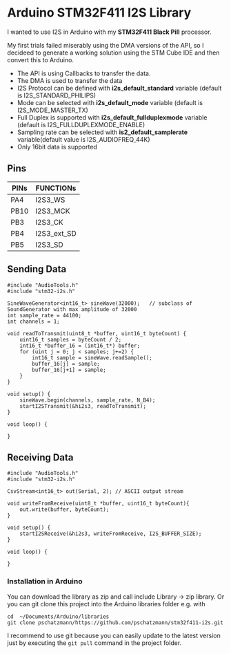 # Arduino STM32F411 I2S Library

I wanted to use I2S in Arduino with my __STM32F411 Black Pill__ processor. 

My first trials failed miserably using the DMA versions of the API, so I decideed to generate a working solution using the STM Cube IDE and then convert this to Arduino.

- The API is using Callbacks to transfer the data.
- The DMA is used to transfer the data
- I2S Protocol can be defined with __i2s_default_standard__ variable (default is I2S_STANDARD_PHILIPS)
- Mode can be selected with __i2s_default_mode__ variable (default is I2S_MODE_MASTER_TX)
- Full Duplex is supported with __i2s_default_fullduplexmode__ variable (default is I2S_FULLDUPLEXMODE_ENABLE)
- Sampling rate can be selected with __is2_default_samplerate__ variable(default value is I2S_AUDIOFREQ_44K) 
- Only 16bit data is supported

## Pins

PINs  |	FUNCTIONs 
------|------------	
PA4	  | I2S3_WS	
PB10  |	I2S3_MCK	
PB3	  | I2S3_CK	
PB4	  | I2S3_ext_SD	
PB5	  | I2S3_SD	


## Sending Data

```
#include "AudioTools.h"
#include "stm32-i2s.h"

SineWaveGenerator<int16_t> sineWave(32000);   // subclass of SoundGenerator with max amplitude of 32000
int sample_rate = 44100;
int channels = 1;

void readToTransmit(uint8_t *buffer, uint16_t byteCount) {
	uint16_t samples = byteCount / 2;
	int16_t *buffer_16 = (int16_t*) buffer;
	for (uint j = 0; j < samples; j+=2) {
		int16_t sample = sineWave.readSample();
		buffer_16[j] = sample;
		buffer_16[j+1] = sample;
	}
}

void setup() {
	sineWave.begin(channels, sample_rate, N_B4);
	startI2STransmit(&hi2s3, readToTransmit);
}

void loop() {

}
```


## Receiving Data

```
#include "AudioTools.h"
#include "stm32-i2s.h"

CsvStream<int16_t> out(Serial, 2); // ASCII output stream 

void writeFromReceive(uint8_t *buffer, uint16_t byteCount){
	out.write(buffer, byteCount);
}

void setup() {
	startI2SReceive(&hi2s3, writeFromReceive, I2S_BUFFER_SIZE);
}

void loop() {

}

```

### Installation in Arduino

You can download the library as zip and call include Library -> zip library. Or you can git clone this project into the Arduino libraries folder e.g. with

```
cd  ~/Documents/Arduino/libraries
git clone pschatzmann/https://github.com/pschatzmann/stm32f411-i2s.git
```

I recommend to use git because you can easily update to the latest version just by executing the ```git pull``` command in the project folder.
